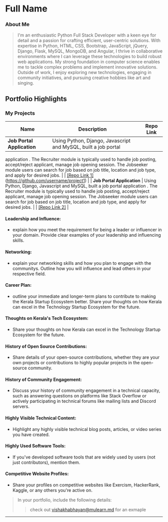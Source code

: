 # Full Name 

### About Me

> I'm an enthusiastic Python Full Stack Developer with a keen eye for detail and a passion for crafting efficient, user-centric solutions. With expertise in Python, HTML, CSS, Bootstrap, JavaScript, jQuery, Django, Flask, MySQL, MongoDB, and Angular, I thrive in collaborative environments where I can leverage these technologies to build robust web applications. My strong foundation in computer science enables me to tackle complex problems and implement innovative solutions. Outside of work, I enjoy exploring new technologies, engaging in community initiatives, and pursuing creative hobbies like art and singing.


## Portfolio Highlights

### My Projects

| Name                | Description                                                               |                             | Repo Link                                                      |
|---------------------|---------------------------------------------------------------------------|------------------------------------------|----------------------------------------------------------------|
| **Job Portal Application**  |Using Python, Django, Javascript and MySQL, built a job portal
 application . The Recruiter module is typically used to handle job posting,
 accept/reject applicant, manage job opening session. The Jobseeker module users can search for job based on job title,
 location and job type, and apply for desired jobs.                                             |    | [[Repo Link 1]](https://github.com/anju1jacob/Job-Portal-Application-python-Django.git)(https://github.com/username/project1)             |
| **Job Portal Application**  | Using Python, Django, Javascript and MySQL, built a job portal
                                 application . The Recruiter module is typically used to handle job posting,
                                  accept/reject applicant, manage job opening session. The Jobseeker module users can search for job based on job title,
                                  location and job type, and apply for desired jobs.                                             |    | [[Repo Link 2]](https://github.com/anju1jacob/Job-Portal-Application-python-Django)          |

#### Leadership and Influence:

- explain how you meet the requirement for being a leader or influencer in your domain. Provide clear examples of your leadership and influencing skills.

#### Networking:

- explain your networking skills and how you plan to engage with the communitys. Outline how you will influence and lead others in your respective field.

#### Career Plan:

- outline your immediate and longer-term plans to contribute to making the Kerala Startup Ecosystem better. Share your thoughts on how Kerala can excel in the Technology Startup Ecosystem for the future.

#### Thoughts on Kerala's Tech Ecosystem:

- Share your thoughts on how Kerala can excel in the Technology Startup Ecosystem for the future.

#### History of Open Source Contributions:

- Share details of your open-source contributions, whether they are your own projects or contributions to highly popular projects in the open-source community.

#### History of Community Engagement:

-  Discuss your history of community engagement in a technical capacity, such as answering questions on platforms like Stack Overflow or actively participating in technical forums like mailing lists and Discord servers.

#### Highly Visible Technical Content:

- Highlight any highly visible technical blog posts, articles, or video series you have created.

#### Highly Used Software Tools:

- If you've developed software tools that are widely used by users (not just contributors), mention them.

#### Competitive Website Profiles:

- Share your profiles on competitive websites like Exercism, HackerRank, Kaggle, or any others you're active on.



> In your portfolio, include the following details:
>> check out [vishakhabhayan@mulearn.md](./profiles/vishakhabhayan@mulearn.md) for an exmaple

---

